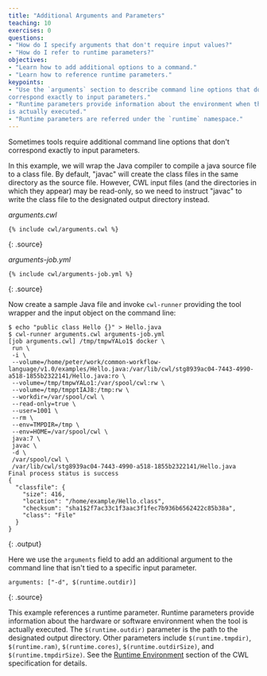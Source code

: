 ```yaml
---
title: "Additional Arguments and Parameters"
teaching: 10
exercises: 0
questions:
- "How do I specify arguments that don't require input values?"
- "How do I refer to runtime parameters?"
objectives:
- "Learn how to add additional options to a command."
- "Learn how to reference runtime parameters."
keypoints:
- "Use the `arguments` section to describe command line options that do not
correspond exactly to input parameters."
- "Runtime parameters provide information about the environment when the tool
is actually executed."
- "Runtime parameters are referred under the `runtime` namespace."
---
```

Sometimes tools require additional command line options that don't
correspond exactly to input parameters.

In this example, we will wrap the Java compiler to compile a java source
file to a class file.  By default, "javac" will create the class files in
the same directory as the source file.  However, CWL input files (and the
directories in which they appear) may be read-only, so we need to
instruct "javac" to write the class file to the designated output directory
instead.

*arguments.cwl*

~~~
{% include cwl/arguments.cwl %}
~~~
{: .source}

*arguments-job.yml*

~~~
{% include cwl/arguments-job.yml %}
~~~
{: .source}

Now create a sample Java file and invoke `cwl-runner` providing the tool wrapper
and the input object on the command line:

~~~
$ echo "public class Hello {}" > Hello.java
$ cwl-runner arguments.cwl arguments-job.yml
[job arguments.cwl] /tmp/tmpwYALo1$ docker \
 run \
 -i \
 --volume=/home/peter/work/common-workflow-language/v1.0/examples/Hello.java:/var/lib/cwl/stg8939ac04-7443-4990-a518-1855b2322141/Hello.java:ro \
 --volume=/tmp/tmpwYALo1:/var/spool/cwl:rw \
 --volume=/tmp/tmpptIAJ8:/tmp:rw \
 --workdir=/var/spool/cwl \
 --read-only=true \
 --user=1001 \
 --rm \
 --env=TMPDIR=/tmp \
 --env=HOME=/var/spool/cwl \
 java:7 \
 javac \
 -d \
 /var/spool/cwl \
 /var/lib/cwl/stg8939ac04-7443-4990-a518-1855b2322141/Hello.java
Final process status is success
{
  "classfile": {
    "size": 416,
    "location": "/home/example/Hello.class",
    "checksum": "sha1$2f7ac33c1f3aac3f1fec7b936b6562422c85b38a",
    "class": "File"
  }
}

~~~
{: .output}

Here we use the `arguments` field to add an additional argument to the
command line that isn't tied to a specific input parameter.

~~~
arguments: ["-d", $(runtime.outdir)]
~~~
{: .source}

This example references a runtime parameter.  Runtime parameters provide
information about the hardware or software environment when the tool is
actually executed.  The `$(runtime.outdir)` parameter is the path to the
designated output directory.  Other parameters include `$(runtime.tmpdir)`,
`$(runtime.ram)`, `$(runtime.cores)`, `$(runtime.outdirSize)`, and
`$(runtime.tmpdirSize)`.  See the [Runtime Environment][runtime] section of the
CWL specification for details.

[runtime]: http://www.commonwl.org/v1.0/CommandLineTool.html#Runtime_environment
